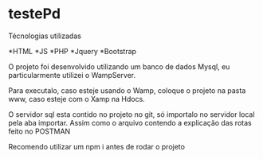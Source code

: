 # testePd

Técnologias utilizadas

*HTML
*JS
*PHP
*Jquery
*Bootstrap

O projeto foi desenvolvido utilizando um banco de dados Mysql, eu particularmente utilizei o WampServer.

Para executalo, caso esteje usando o Wamp, coloque o projeto na pasta www, caso esteje com o Xamp na Hdocs.

O servidor sql esta contido no projeto no git, só importalo no servidor local pela aba importar.
Assim como o arquivo contendo a explicação das rotas feito no POSTMAN

Recomendo utilizar um npm i antes de rodar o projeto 
